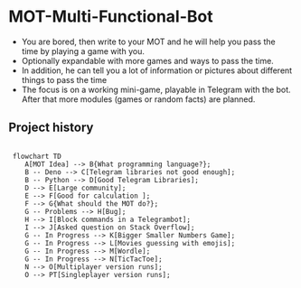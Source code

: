 # MOT-Multi-Functional-Bot


- You are bored, then write to your MOT and he will help you pass the time by playing a game with you.
- Optionally expandable with more games and ways to pass the time.
- In addition, he can tell you a lot of information or pictures about different things to pass the time
- The focus is on a working mini-game, playable in Telegram with the bot. After that more modules (games or random facts) are planned.

## Project history

```mermaid
 
 flowchart TD
    A[MOT Idea] --> B{What programming language?};
    B -- Deno --> C[Telegram libraries not good enough];
    B -- Python --> D[Good Telegram Libraries];
    D --> E[Large community];
    E --> F[Good for calculation ];
    F --> G{What should the MOT do?};
    G -- Problems --> H[Bug];
    H --> I[Block commands in a Telegrambot];
    I --> J[Asked question on Stack Overflow];
    G -- In Progress --> K[Bigger Smaller Numbers Game];
    G -- In Progress --> L[Movies guessing with emojis];
    G -- In Progress --> M[Wordle];
    G -- In Progress --> N[TicTacToe];
    N --> O[Multiplayer version runs];
    O --> PT[Singleplayer version runs];
    
```
